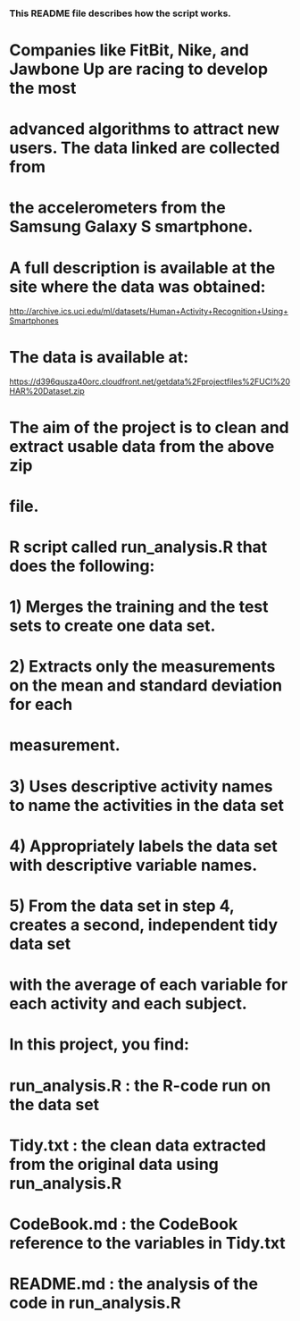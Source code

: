 ### This README file describes how the script works.

# Companies like FitBit, Nike, and Jawbone Up are racing to develop the most 
# advanced algorithms to attract new users. The data linked are collected from 
# the accelerometers from the Samsung Galaxy S smartphone.

# A full description is available at the site where the data was obtained:

http://archive.ics.uci.edu/ml/datasets/Human+Activity+Recognition+Using+Smartphones

# The data is available at:

https://d396qusza40orc.cloudfront.net/getdata%2Fprojectfiles%2FUCI%20HAR%20Dataset.zip

# The aim of the project is to clean and extract usable data from the above zip 
# file. 
# R script called run_analysis.R that does the following:
# 1) Merges the training and the test sets to create one data set.
# 2) Extracts only the measurements on the mean and standard deviation for each 
# measurement.
# 3) Uses descriptive activity names to name the activities in the data set
# 4) Appropriately labels the data set with descriptive variable names.
# 5) From the data set in step 4, creates a second, independent tidy data set 
# with the average of each variable for each activity and each subject.


# In this project, you find:
# run_analysis.R : the R-code run on the data set
# Tidy.txt : the clean data extracted from the original data using run_analysis.R
# CodeBook.md : the CodeBook reference to the variables in Tidy.txt
# README.md : the analysis of the code in run_analysis.R
